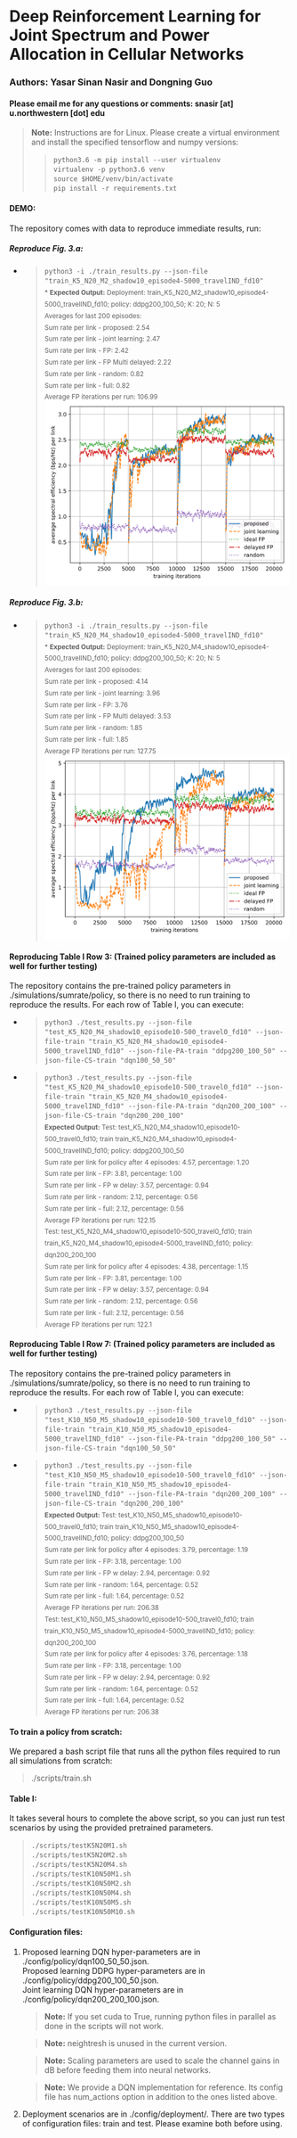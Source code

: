 # Deep Reinforcement Learning for Joint Spectrum and Power Allocation in Cellular Networks
### Authors: Yasar Sinan Nasir and Dongning Guo
#### Please email me for any questions or comments: snasir [at] u.northwestern [dot] edu
> **Note:** Instructions are for Linux. 
> Please create a virtual environment and install the specified tensorflow and numpy versions:
> > `python3.6 -m pip install --user virtualenv`<br />
> > `virtualenv -p python3.6 venv`<br />
> > `source $HOME/venv/bin/activate`<br />
> > `pip install -r requirements.txt`<br />
#### DEMO:
The repository comes with data to reproduce immediate results, run:<br />
##### Reproduce Fig. 3.a:<br />
* > `python3 -i ./train_results.py --json-file "train_K5_N20_M2_shadow10_episode4-5000_travelIND_fd10" `<br />
<sub>* **Expected Output:** 
Deployment: train_K5_N20_M2_shadow10_episode4-5000_travelIND_fd10; policy: ddpg200_100_50; K: 20; N: 5<br />
Averages for last 200 episodes:<br />
Sum rate per link - proposed: 2.54<br />
Sum rate per link - joint learning: 2.47<br />
Sum rate per link - FP: 2.42<br />
Sum rate per link - FP Multi delayed: 2.22<br />
Sum rate per link - random: 0.82<br />
Sum rate per link - full: 0.82<br />
Average FP iterations per run: 106.99<br />
![](./fig/spectraleff_train_K5_N20_M2_shadow10_episode4-5000_travelIND_fd10_network_0.png)
##### Reproduce Fig. 3.b:<br />
* > `python3 -i ./train_results.py --json-file "train_K5_N20_M4_shadow10_episode4-5000_travelIND_fd10" `<br />
<sub>* **Expected Output:** 
Deployment: train_K5_N20_M4_shadow10_episode4-5000_travelIND_fd10; policy: ddpg200_100_50; K: 20; N: 5<br />
Averages for last 200 episodes:<br />
Sum rate per link - proposed: 4.14<br />
Sum rate per link - joint learning: 3.96<br />
Sum rate per link - FP: 3.76<br />
Sum rate per link - FP Multi delayed: 3.53<br />
Sum rate per link - random: 1.85<br />
Sum rate per link - full: 1.85<br />
Average FP iterations per run: 127.75<br />
![](./fig/spectraleff_train_K5_N20_M4_shadow10_episode4-5000_travelIND_fd10_network_0.png)<br />


#### Reproducing Table I Row 3: (Trained policy parameters are included as well for further testing)
The repository contains the pre-trained policy parameters in ./simulations/sumrate/policy, so there is no need to run training to reproduce the results. For each row of Table I, you can execute:
* > `python3 ./test_results.py --json-file "test_K5_N20_M4_shadow10_episode10-500_travel0_fd10" --json-file-train "train_K5_N20_M4_shadow10_episode4-5000_travelIND_fd10" --json-file-PA-train "ddpg200_100_50" --json-file-CS-train "dqn100_50_50"`<br />
* > `python3 ./test_results.py --json-file "test_K5_N20_M4_shadow10_episode10-500_travel0_fd10" --json-file-train "train_K5_N20_M4_shadow10_episode4-5000_travelIND_fd10" --json-file-PA-train "dqn200_200_100" --json-file-CS-train "dqn200_200_100"`<br />
<sub> **Expected Output:**
Test: test_K5_N20_M4_shadow10_episode10-500_travel0_fd10; train train_K5_N20_M4_shadow10_episode4-5000_travelIND_fd10; policy: ddpg200_100_50<br />
Sum rate per link for policy after 4 episodes: 4.57, percentage: 1.20<br />
Sum rate per link - FP: 3.81, percentage: 1.00<br />
Sum rate per link - FP w delay: 3.57, percentage: 0.94<br />
Sum rate per link - random: 2.12, percentage: 0.56<br />
Sum rate per link - full: 2.12, percentage: 0.56<br />
Average FP iterations per run: 122.15<br />
Test: test_K5_N20_M4_shadow10_episode10-500_travel0_fd10; train train_K5_N20_M4_shadow10_episode4-5000_travelIND_fd10; policy: dqn200_200_100<br />
Sum rate per link for policy after 4 episodes: 4.38, percentage: 1.15<br />
Sum rate per link - FP: 3.81, percentage: 1.00<br />
Sum rate per link - FP w delay: 3.57, percentage: 0.94<br />
Sum rate per link - random: 2.12, percentage: 0.56<br />
Sum rate per link - full: 2.12, percentage: 0.56<br />
Average FP iterations per run: 122.1<br />

#### Reproducing Table I Row 7: (Trained policy parameters are included as well for further testing)
The repository contains the pre-trained policy parameters in ./simulations/sumrate/policy, so there is no need to run training to reproduce the results. For each row of Table I, you can execute:
* > `python3 ./test_results.py --json-file "test_K10_N50_M5_shadow10_episode10-500_travel0_fd10" --json-file-train "train_K10_N50_M5_shadow10_episode4-5000_travelIND_fd10" --json-file-PA-train "ddpg200_100_50" --json-file-CS-train "dqn100_50_50"`<br />
* > `python3 ./test_results.py --json-file "test_K10_N50_M5_shadow10_episode10-500_travel0_fd10" --json-file-train "train_K10_N50_M5_shadow10_episode4-5000_travelIND_fd10" --json-file-PA-train "dqn200_200_100" --json-file-CS-train "dqn200_200_100"`<br />
<sub> **Expected Output:**
Test: test_K10_N50_M5_shadow10_episode10-500_travel0_fd10; train train_K10_N50_M5_shadow10_episode4-5000_travelIND_fd10; policy: ddpg200_100_50<br />
Sum rate per link for policy after 4 episodes: 3.79, percentage: 1.19<br />
Sum rate per link - FP: 3.18, percentage: 1.00<br />
Sum rate per link - FP w delay: 2.94, percentage: 0.92<br />
Sum rate per link - random: 1.64, percentage: 0.52<br />
Sum rate per link - full: 1.64, percentage: 0.52<br />
Average FP iterations per run: 206.38<br />
Test: test_K10_N50_M5_shadow10_episode10-500_travel0_fd10; train train_K10_N50_M5_shadow10_episode4-5000_travelIND_fd10; policy: dqn200_200_100<br />
Sum rate per link for policy after 4 episodes: 3.76, percentage: 1.18<br />
Sum rate per link - FP: 3.18, percentage: 1.00<br />
Sum rate per link - FP w delay: 2.94, percentage: 0.92<br />
Sum rate per link - random: 1.64, percentage: 0.52<br />
Sum rate per link - full: 1.64, percentage: 0.52<br />
Average FP iterations per run: 206.38<br />


#### To train a policy from scratch:
We prepared a bash script file that runs all the python files required to run all simulations from scratch:<br />
> ./scripts/train.sh
#### Table I:
It takes several hours to complete the above script, so you can just run test scenarios by using the provided pretrained parameters.<br />
> `./scripts/testK5N20M1.sh` <br />
> `./scripts/testK5N20M2.sh` <br />
> `./scripts/testK5N20M4.sh` <br />
> `./scripts/testK10N50M1.sh` <br />
> `./scripts/testK10N50M2.sh` <br />
> `./scripts/testK10N50M4.sh` <br />
> `./scripts/testK10N50M5.sh` <br />
> `./scripts/testK10N50M10.sh` <br />

#### Configuration files:
1. Proposed learning DQN hyper-parameters are in ./config/policy/dqn100_50_50.json.<br />
Proposed learning DDPG hyper-parameters are in ./config/policy/ddpg200_100_50.json.<br />
Joint learning DQN hyper-parameters are in ./config/policy/dqn200_200_100.json.<br />
	
	> **Note:** If you set cuda to True, running python files in parallel as done in the scripts will not work.<br />
	
	> **Note:** neightresh is unused in the current version.<br />
	
	> **Note:** Scaling parameters are used to scale the channel gains in dB before feeding them into neural networks.<br />
	
	> **Note:** We provide a DQN implementation for reference. Its config file has num_actions option in addition to the ones listed above.</sub><br />
2. Deployment scenarios are in ./config/deployment/. There are two types of configuration files: train and test. Please examine both before using.

